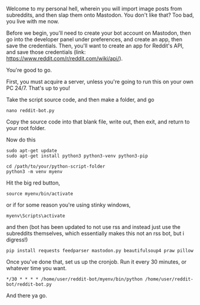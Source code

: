 Welcome to my personal hell, wherein you will import image posts from subreddits, and then slap them onto Mastodon. You don't like that? Too bad, you live with me now. 

Before we begin, you'll need to create your bot account on Mastodon, then go into the developer panel under preferences, and create an app, then save the credentials. Then, you'll want to create an app for Reddit's API, and save those credentials (link: https://www.reddit.com/r/reddit.com/wiki/api/).

You're good to go.

First, you must acquire a server, unless you're going to run this on your own PC 24/7. That's up to you!

Take the script source code, and then make a folder, and go

```
nano reddit-bot.py
```

Copy the source code into that blank file, write out, then exit, and return to your root folder.

Now do this

```
sudo apt-get update
sudo apt-get install python3 python3-venv python3-pip
```

```
cd /path/to/your/python-script-folder
python3 -m venv myenv
```
Hit the big red button,

```
source myenv/bin/activate
```

or if for some reason you're using stinky windows,

```
myenv\Scripts\activate
```

and then (bot has been updated to not use rss and instead just use the subreddits themselves, which essentially makes this not an rss bot, but i digress!)

```
pip install requests feedparser mastodon.py beautifulsoup4 praw pillow
```

Once you've done that, set us up the cronjob. Run it every 30 minutes, or whatever time you want.

```
*/30 * * * * /home/user/reddit-bot/myenv/bin/python /home/user/reddit-bot/reddit-bot.py
```

And there ya go.
